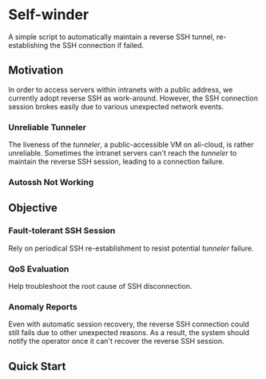 # Self-winder
A simple script to automatically maintain a reverse SSH tunnel, re-establishing the SSH connection if failed.

## Motivation

In order to access servers within intranets with a public address, we currently adopt 
reverse SSH as work-around. However, the SSH connection session brokes easily 
due to various unexpected network events.

### Unreliable Tunneler
The liveness of the *tunneler*, a public-accessible VM on ali-cloud, is rather unreliable.
Sometimes the intranet servers can't reach the *tunneler* to maintain the reverse 
SSH session, leading to a connection failure.

### **Autossh** Not Working

## Objective

### Fault-tolerant SSH Session

Rely on periodical SSH re-establishment to resist potential *tunneler* failure.

### QoS Evaluation

Help troubleshoot the root cause of SSH disconnection.

### Anomaly Reports

Even with automatic session recovery, the reverse SSH connection could still fails 
due to other unexpected reasons. As a result, the system should notify the operator 
once it can't recover the reverse SSH session.

## Quick Start
